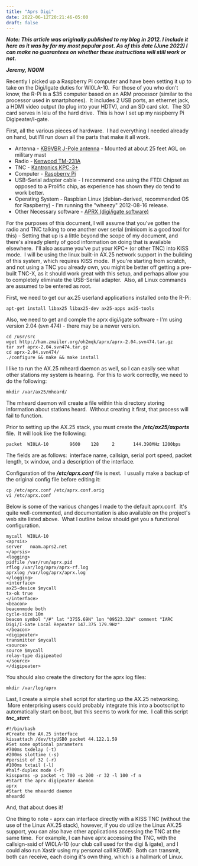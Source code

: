 ```yaml
---
title: "Aprs Digi"
date: 2022-06-12T20:21:46-05:00
draft: false
---
```


***Note: This article was originally published to my blog in 2012.  I include it here as it was by far my most popular post.  As of this date (June 2022) I can make no guarantees on whether these instructions will still work or not.***

***Jeremy, NQ0M***

Recently I picked up a Raspberry Pi computer and have been setting it up to take on the Digi/Igate duties for WI0LA-10.  For those of you who don't know, the R-Pi is a $35 computer based on an ARM processor (similar to the processor used in smartphones).  It includes 2 USB ports, an ethernet jack, a HDMI video output (to plug into your HDTV), and an SD card slot.  The SD card serves in leiu of the hard drive.  This is how I set up my raspberry Pi Digipeater/I-gate.

First, all the various pieces of hardware.  I had everything I needed already on hand, but I'll run down all the parts that make it all work.

- Antenna - [KB9VBR J-Pole antenna](http://www.jpole-antenna.com/antennas/2-meter-amateur-radio-antennas/) - Mounted at about 25 feet AGL on military mast
- Radio - [Kenwood TM-231A](http://www.universal-radio.com/catalog/fm_txvrs/tm231a.html)
- TNC - [Kantronics KPC-3+](http://www.kantronics.com/products/kpc3.html)
- Computer - [Raspberry Pi](http://www.raspberrypi.org/)
- USB-Serial adapter cable - I recommend one using the FTDI Chipset as opposed to a Prolific chip, as experience has shown they do tend to work better.
- Operating System - Raspbian Linux (debian-derived, recommended OS for Raspberry) - I'm running the "wheezy" 2012-08-16 release.
- Other Necessary software - [APRX (digi/igate software)](http://wiki.ham.fi/Aprx.en)

For the purposes of this document, I will assume that you've gotten the radio and TNC talking to one another over serial (minicom is a good tool for this) - Setting that up is a little beyond the scope of my document, and there's already plenty of good information on doing that is available elsewhere.  I'll also assume you've put your KPC+ (or other TNC) into KISS mode.  I will be using the linux built-in AX.25 network support in the building of this system, which requires KISS mode.  If you're starting from scratch, and not using a TNC you already own, you might be better off getting a pre-built TNC-X, as it should work great with this setup, and perhaps allow you to completely eliminate the USB-Serial adapter.  Also, all Linux commands are assumed to be entered as root.

First, we need to get our ax.25 userland applications installed onto the R-Pi:

    apt-get install libax25 libax25-dev ax25-apps ax25-tools

Also, we need to get and comple the aprx digi/igate software - I'm using version 2.04 (svn 474) - there may be a newer version.


    cd /usr/src
    wget http://ham.zmailer.org/oh2mqk/aprx/aprx-2.04.svn474.tar.gz
    tar xvf aprx-2.04.svn474.tar.gz
    cd aprx-2.04.svn474/
    ./configure && make && make install


I like to run the AX.25 mheard daemon as well, so I can easily see what other stations my system is hearing.  For this to work correctly, we need to do the following:

    mkdir /var/ax25/mheard/

The mheard daemon will create a file within this directory storing information about stations heard.  Without creating it first, that process will fail to function.

Prior to setting up the AX.25 stack, you must create the ***/etc/ax25/axports*** file.  It will look like the following:

    packet  WI0LA-10        9600    128     2       144.390MHz 1200bps

The fields are as follows:  interface name, callsign, serial port speed, packet length, tx window, and a description of the interface.

Configuration of the ***/etc/aprx.conf*** file is next.  I usually make a backup of the original config file before editing it:


    cp /etc/aprx.conf /etc/aprx.conf.orig
    vi /etc/aprx.conf


Below is some of the various changes I made to the default aprx.conf.  It's quite well-commented, and documentation is also available on the project's web site listed above.  What I outline below should get you a functional configuration.


    mycall  WI0LA-10
    <aprsis>
    server   noam.aprs2.net
    </aprsis>
    <logging>
    pidfile /var/run/aprx.pid
    rflog /var/log/aprx/aprx-rf.log
    aprxlog /var/log/aprx/aprx.log
    </logging>
    <interface>
    ax25-device $mycall
    tx-ok true
    </interface>
    <beacon>
    beaconmode both
    cycle-size 10m
    beacon symbol "/#" lat "3755.69N" lon "09523.32W" comment "IARC Digi/I-Gate Local Repeater 147.375 179.9Hz"
    </beacon>
    <digipeater>
    transmitter $mycall
    <source>
    source $mycall
    relay-type digipeated
    </source>
    </digipeater>


You should also create the directory for the aprx log files:

    mkdir /var/log/aprx

Last, I create a simple shell script for starting up the AX.25 networking.  More enterprising users could probably integrate this into a bootscript to automatically start on boot, but this seems to work for me.  I call this script ***tnc_start***:

    #!/bin/bash
    #Create the AX.25 interface
    kissattach /dev/ttyUSB0 packet 44.122.1.59
    #Set some optional parameters
    #700ms txdelay (-t)
    #200ms slottime (-s)
    #persist of 32 (-r)
    #100ms txtail (-l)
    #half-duplex mode (-f)
    kissparms -p packet -t 700 -s 200 -r 32 -l 100 -f n
    #Start the aprx digipeater daemon
    aprx
    #Start the mheardd daemon
    mheardd

And, that about does it!

One thing to note - aprx can interface directly with a KISS TNC (without the use of the Linux AX.25 stack), however, if you do utilize the Linux AX.25 support, you can also have other applications accessing the TNC at the same time.  For example, I can have aprx accessing the TNC, with the callsign-ssid of WI0LA-10 (our club call used for the digi & igate), and I could also run Xastir using my personal call KE0MD.  Both can transmit, both can receive, each doing it's own thing, which is a hallmark of Linux.

